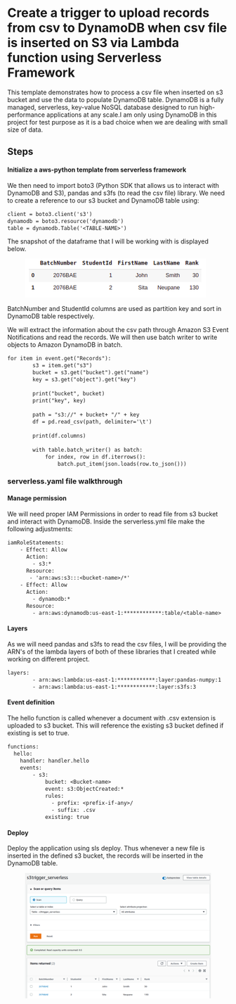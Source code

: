 # Create a trigger to upload records from csv to DynamoDB when csv file is inserted on S3 via Lambda function using Serverless Framework

This template demonstrates how to process a csv file when inserted on s3 bucket and use the data to populate DynamoDB table.  DynamoDB is a fully managed, serverless, key-value NoSQL database designed to run high-performance applications at any scale.I am only using DynamoDB in this project for test purpose as it is a bad choice when we are dealing with small size of data. 

## Steps

#### Initialize a aws-python template from serverless framework

We then need to import boto3 (Python SDK that allows us to interact with DynamoDB and S3), pandas and s3fs (to read the csv file) library. We need to create a reference to our s3 bucket and DynamoDB table using:

```
client = boto3.client('s3')
dynamodb = boto3.resource('dynamodb')
table = dynamodb.Table('<TABLE-NAME>')
```
The snapshot of the dataframe that I will be working with is displayed below.

<figure>
  <img src="https://github.com/shikshya1/aws-serverless/blob/main/s3-trigger-event/images/dataframe.png?raw=true" />
</figure>

BatchNumber and StudentId columns are used as partition key and sort in DynamoDB table respectively.

We will extract the information about the csv path through Amazon S3 Event Notifications and read the records. We will then use batch writer to write objects to Amazon DynamoDB in batch.

```
for item in event.get("Records"):
        s3 = item.get("s3")
        bucket = s3.get("bucket").get("name")
        key = s3.get("object").get("key")

        print("bucket", bucket)
        print("key", key)

        path = "s3://" + bucket+ "/" + key
        df = pd.read_csv(path, delimiter='\t')

        print(df.columns)

        with table.batch_writer() as batch:
            for index, row in df.iterrows():
                batch.put_item(json.loads(row.to_json()))
```

### serverless.yaml file walkthrough

#### Manage permission

We will need proper IAM Permissions in order to read file from s3 bucket and interact with DynamoDB. Inside the serverless.yml file make the following adjustments:

```
iamRoleStatements:
    - Effect: Allow
      Action:
        - s3:*
      Resource: 
       - 'arn:aws:s3:::<bucket-name>/*'
    - Effect: Allow
      Action:
        - dynamodb:*
      Resource:
        - arn:aws:dynamodb:us-east-1:************:table/<table-name>
```
#### Layers

As we will need pandas and s3fs to read the csv files, I will be providing the ARN's of the lambda layers of both of these libraries that I created while working on different project. 

```
layers:
        - arn:aws:lambda:us-east-1:************:layer:pandas-numpy:1
        - arn:aws:lambda:us-east-1:************:layer:s3fs:3
```

#### Event definition

The hello function is called whenever a document with .csv extension is uploaded to s3 bucket. This will reference the existing s3 bucket defined if existing is set to true.


```
functions:
  hello:
    handler: handler.hello
    events:
        - s3:
            bucket: <Bucket-name>
            event: s3:ObjectCreated:*
            rules:
              - prefix: <prefix-if-any>/
              - suffix: .csv
            existing: true
```

#### Deploy

Deploy the application using sls deploy. Thus whenever a new file is inserted in the defined s3 bucket, the records will be inserted in the DynamoDB table.

<figure>
  <img src="https://github.com/shikshya1/aws-serverless/blob/main/s3-trigger-event/images/dynamodb.png?raw=true" />
</figure>